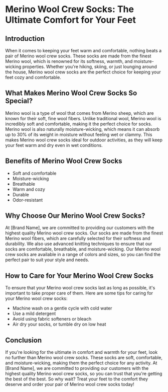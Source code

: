 # Merino Wool Crew Socks: The Ultimate Comfort for Your Feet

## Introduction
When it comes to keeping your feet warm and comfortable, nothing beats a pair of Merino wool crew socks. These socks are made from the finest Merino wool, which is renowned for its softness, warmth, and moisture-wicking properties. Whether you're hiking, skiing, or just lounging around the house, Merino wool crew socks are the perfect choice for keeping your feet cozy and comfortable.

## What Makes Merino Wool Crew Socks So Special?
Merino wool is a type of wool that comes from Merino sheep, which are known for their soft, fine wool fibers. Unlike traditional wool, Merino wool is incredibly soft and comfortable, making it the perfect choice for socks. Merino wool is also naturally moisture-wicking, which means it can absorb up to 30% of its weight in moisture without feeling wet or clammy. This makes Merino wool crew socks ideal for outdoor activities, as they will keep your feet warm and dry even in wet conditions.

## Benefits of Merino Wool Crew Socks
- Soft and comfortable
- Moisture-wicking
- Breathable
- Warm and cozy
- Durable
- Odor-resistant

## Why Choose Our Merino Wool Crew Socks?
At [Brand Name], we are committed to providing our customers with the highest quality Merino wool crew socks. Our socks are made from the finest Merino wool fibers, which are carefully selected for their softness and durability. We also use advanced knitting techniques to ensure that our socks are comfortable, breathable, and moisture-wicking. Our Merino wool crew socks are available in a range of colors and sizes, so you can find the perfect pair to suit your style and needs.

## How to Care for Your Merino Wool Crew Socks
To ensure that your Merino wool crew socks last as long as possible, it's important to take proper care of them. Here are some tips for caring for your Merino wool crew socks:
- Machine wash on a gentle cycle with cold water
- Use a mild detergent
- Avoid using fabric softeners or bleach
- Air dry your socks, or tumble dry on low heat

## Conclusion
If you're looking for the ultimate in comfort and warmth for your feet, look no further than Merino wool crew socks. These socks are soft, comfortable, and moisture-wicking, making them the perfect choice for any activity. At [Brand Name], we are committed to providing our customers with the highest quality Merino wool crew socks, so you can trust that you're getting the best of the best. So why wait? Treat your feet to the comfort they deserve and order your pair of Merino wool crew socks today!